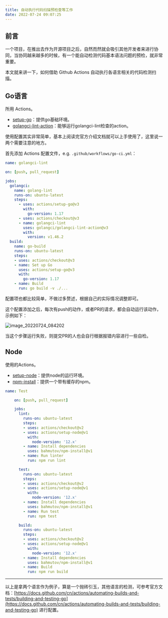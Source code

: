 ```yaml
---
title: 自动执行代码扫描预检查等工作
date: 2022-07-24 09:07:25
---
```



## 前言

一个项目，在推出去作为开源项目之后，自然而然就会吸引其他开发者来进行协同，当协同越来越多的时候，有一个能自动检测代码基本语法问题的预检，就非常重要。

本文就来讲一下，如何借助 Github Actions 自动执行各语言相关的代码检测扫描。

## Go语言

所用 Actions。
- [setup-go](https://github.com/actions/setup-go)：提供go基础环境。
- [golangci-lint-action](https://github.com/golangci/golangci-lint-action)：能够运行golangci-lint检查的action。

使用配置其实非常简单，基本上阅读完官方介绍文档就可以上手使用了，这里说一两个需要注意的地方。

首先添加 Actions 配置文件，e.g. `.github/workflows/go-ci.yml`：


```yaml
name: golangci-lint

on: [push, pull_request]

jobs:
  golangci:
    name: golang-lint
    runs-on: ubuntu-latest
    steps:
      - uses: actions/setup-go@v3
        with:
          go-version: 1.17
      - uses: actions/checkout@v3
      - name: golangci-lint
        uses: golangci/golangci-lint-action@v3
        with:
          version: v1.46.2
  build:
    name: go-build
    runs-on: ubuntu-latest
    steps:
    - uses: actions/checkout@v3
    - name: Set up Go
      uses: actions/setup-go@v3
      with:
        go-version: 1.17
    - name: Build
      run: go build -v ./...
```

配置项也都比较简单，不做过多赘述，根据自己的实际情况调整即可。

这个配置添加之后，每次有push的动作，或者PR的请求，都会自动运行该动作，示例如下：

![image_20220724_084202](https://cdn.staticaly.com/gh/eryajf/tu/main/img/image_20220724_084202.png)

当这个步骤运行失败，则提交PR的人也会自行根据报错内容进行一些自检。

## Node

使用的Actions。

- [setup-node](https://github.com/actions/setup-node)：提供node的运行环境。
- [npm-install](https://github.com/bahmutov/npm-install)：提供一个带有缓存的npm。

```yaml
name: Test

	on: [push, pull_request]

	jobs:
	  lint:
	    runs-on: ubuntu-latest
	    steps:
	    - uses: actions/checkout@v2
	    - uses: actions/setup-node@v1
	      with:
	        node-version: '12.x'
	    - name: Install dependencies
	      uses: bahmutov/npm-install@v1
	    - name: Run linter
	      run: npm run lint

	  test:
	    runs-on: ubuntu-latest
	    steps:
	    - uses: actions/checkout@v2
	    - uses: actions/setup-node@v1
	      with:
	        node-version: '12.x'
	    - name: Install dependencies
	      uses: bahmutov/npm-install@v1
	    - name: Run test
	      run: npm test

	  build:
	    runs-on: ubuntu-latest
	    steps:
	    - uses: actions/checkout@v2
	    - uses: actions/setup-node@v1
	      with:
	        node-version: '12.x'
	    - name: Install dependencies
	      uses: bahmutov/npm-install@v1
	    - name: Build
	      run: npm run build
```

---

以上是拿两个语言作为例子，算是一个抛砖引玉，其他语言的检测，可参考官方文档：[https://docs.github.com/cn/actions/automating-builds-and-tests/building-and-testing-go](https://docs.github.com/cn/actions/automating-builds-and-tests/building-and-testing-go) 进行配置。